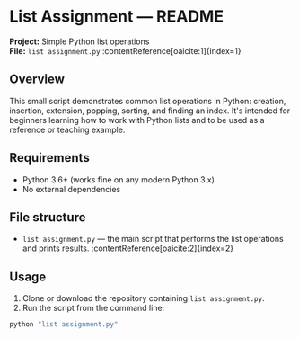 # List Assignment — README

**Project:** Simple Python list operations  
**File:** `list assignment.py` :contentReference[oaicite:1]{index=1}

## Overview
This small script demonstrates common list operations in Python: creation, insertion, extension, popping, sorting, and finding an index. It's intended for beginners learning how to work with Python lists and to be used as a reference or teaching example.

## Requirements
- Python 3.6+ (works fine on any modern Python 3.x)
- No external dependencies

## File structure
- `list assignment.py` — the main script that performs the list operations and prints results. :contentReference[oaicite:2]{index=2}

## Usage
1. Clone or download the repository containing `list assignment.py`.
2. Run the script from the command line:

```bash
python "list assignment.py"
